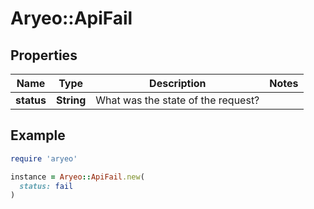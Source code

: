 # Aryeo::ApiFail

## Properties

| Name | Type | Description | Notes |
| ---- | ---- | ----------- | ----- |
| **status** | **String** | What was the state of the request? |  |

## Example

```ruby
require 'aryeo'

instance = Aryeo::ApiFail.new(
  status: fail
)
```


